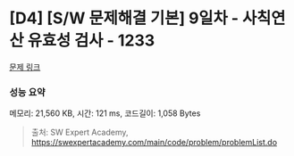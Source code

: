 # [D4] [S/W 문제해결 기본] 9일차 - 사칙연산 유효성 검사 - 1233 

[문제 링크](https://swexpertacademy.com/main/code/problem/problemDetail.do?contestProbId=AV141176AIwCFAYD) 

### 성능 요약

메모리: 21,560 KB, 시간: 121 ms, 코드길이: 1,058 Bytes



> 출처: SW Expert Academy, https://swexpertacademy.com/main/code/problem/problemList.do
